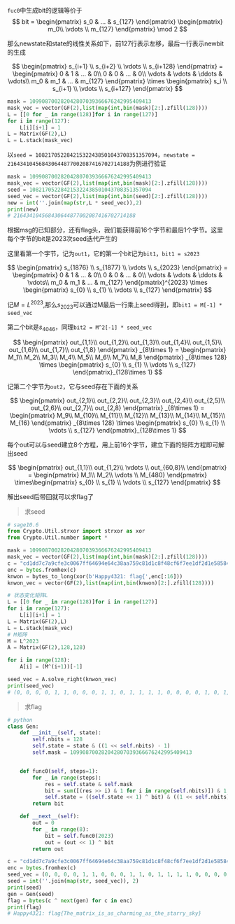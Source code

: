 `fuc0`中生成bit的逻辑等价于
$$
bit = \begin{pmatrix}
s_0 & ... & s_{127}
\end{pmatrix}
\begin{pmatrix}
m_0\\
\vdots \\
m_{127}
\end{pmatrix}
\mod 2
$$

那么newstate和state的线性关系如下，前127行表示左移，最后一行表示newbit的生成


$$
\begin{pmatrix}
s_{i+1} \\ s_{i+2} \\ \vdots \\ s_{i+128}
\end{pmatrix} = \begin{pmatrix}
0 & 1 & ... & 0\\
0 & 0 & ... & 0\\
\vdots & \vdots & \ddots & \vdots\\
m_0 & m_1 & ... & m_{127} 
\end{pmatrix}
\times 
\begin{pmatrix}
s_i \\ s_{i+1} \\ \vdots \\ s_{i+127}
\end{pmatrix}
$$

```py
mask = 109908700282042807039366676242995409413
mask_vec = vector(GF(2),list(map(int,bin(mask)[2:].zfill(128))))
L = [[0 for _ in range(128)]for i in range(127)]
for i in range(127):
    L[i][i+1] = 1
L = Matrix(GF(2),L)
L = L.stack(mask_vec)
```

以`seed = 108217052284215322438501043708351357094`，`newstate = 216434104568430644877002087416702714188`为例进行验证

```python
mask = 109908700282042807039366676242995409413
mask_vec = vector(GF(2),list(map(int,bin(mask)[2:].zfill(128))))
seed = 108217052284215322438501043708351357094
seed_vec = vector(GF(2),list(map(int,bin(seed)[2:].zfill(128))))
new = int(''.join(map(str,L * seed_vec)),2)
print(new)
# 216434104568430644877002087416702714188
```

根据msg的已知部分，还有flag头，我们能获得前16个字节和最后1个字节。这里每个字节的bit是2023次seed迭代产生的

这里看第一个字节，记为`out1`，它的第一个bit记为`bit1`，`bit1 = s2023`

$$
\begin{pmatrix}
s_{1876} \\ s_{1877} \\ \vdots \\ s_{2023}
\end{pmatrix} =  \begin{pmatrix}
0 & 1 & ... & 0\\
0 & 0 & ... & 0\\
\vdots & \vdots & \ddots & \vdots\\
m_0 & m_1 & ... & m_{127} 
\end{pmatrix}^{2023}
\times 
\begin{pmatrix}
s_{0} \\ s_{1} \\ \vdots \\ s_{127}
\end{pmatrix}
$$

记$M = L^{2023}$,那么$s_{2023}$可以通过M最后一行乘上seed得到，即`bit1 = M[-1] * seed_vec`

第二个bit是$s_{4046}$，同理`bit2 = M^2[-1] * seed_vec`

$$
\begin{pmatrix}
out_{1,1}\\
out_{1,2}\\
out_{1,3}\\
out_{1,4}\\
out_{1,5}\\
out_{1,6}\\
out_{1,7}\\
out_{1,8}
\end{pmatrix}
_{8\times 1} = \begin{pmatrix}
M_1\\
M_2\\
M_3\\
M_4\\
M_5\\
M_6\\
M_7\\
M_8
\end{pmatrix}
_{8\times 128}
\times
\begin{pmatrix}
s_{0} \\ s_{1} \\ \vdots \\ s_{127}
\end{pmatrix}_{128\times 1}
$$

记第二个字节为`out2`，它与seed存在下面的关系

$$
\begin{pmatrix}
out_{2,1}\\
out_{2,2}\\
out_{2,3}\\
out_{2,4}\\
out_{2,5}\\
out_{2,6}\\
out_{2,7}\\
out_{2,8}
\end{pmatrix}
_{8\times 1} = \begin{pmatrix}
M_9\\
M_{10}\\
M_{11}\\
M_{12}\\
M_{13}\\
M_{14}\\
M_{15}\\
M_{16}
\end{pmatrix}
_{8\times 128}
\times
\begin{pmatrix}
s_{0} \\ s_{1} \\ \vdots \\ s_{127}
\end{pmatrix}_{128\times 1}
$$

每个out可以与seed建立8个方程，用上前16个字节，建立下面的矩阵方程即可解出seed

$$
\begin{pmatrix}
out_{1,1}\\
out_{1,2}\\
\vdots \\
out_{60,8}\\
\end{pmatrix} = \begin{pmatrix}
M_1\\
M_2\\
\vdots \\
M_{480}
\end{pmatrix}
\times\begin{pmatrix}
s_{0} \\ s_{1} \\ \vdots \\ s_{127}
\end{pmatrix}
$$

解出seed后带回就可以求flag了

> 求seed

```py
# sage10.6
from Crypto.Util.strxor import strxor as xor
from Crypto.Util.number import *

mask = 109908700282042807039366676242995409413
mask_vec = vector(GF(2),list(map(int,bin(mask)[2:].zfill(128))))
c = "cd1dd7c7a9cfe3c0067ff64694e64c38aa759c81d1c8f48cf6f7ee1df2d1e58584da52644ea56bd24dadca6bd5a6899a92b118f57de2529670264d48"
enc = bytes.fromhex(c)
knwon = bytes_to_long(xor(b'Happy4321: flag{',enc[:16]))
knwon_vec = vector(GF(2),list(map(int,bin(knwon)[2:].zfill(128))))

# 状态变化矩阵L
L = [[0 for _ in range(128)]for i in range(127)]
for i in range(127):
    L[i][i+1] = 1
L = Matrix(GF(2),L)
L = L.stack(mask_vec)
# M矩阵
M = L^2023
A = Matrix(GF(2),128,128)

for i in range(128):
    A[i] = (M^(i+1))[-1]

seed_vec = A.solve_right(knwon_vec)
print(seed_vec)
# (0, 0, 0, 0, 1, 1, 0, 0, 0, 1, 1, 0, 1, 1, 1, 1, 0, 0, 0, 0, 1, 0, 1, 1, 1, 1, 1, 1, 1, 0, 0, 0, 1, 0, 0, 1, 0, 0, 1, 1, 1, 1, 0, 0, 0, 1, 0, 1, 0, 1, 0, 1, 0, 0, 0, 0, 1, 1, 1, 1, 1, 1, 1, 1, 0, 0, 1, 1, 0, 0, 0, 0, 0, 1, 0, 0, 0, 0, 0, 0, 0, 1, 1, 1, 0, 1, 1, 0, 1, 1, 1, 1, 1, 0, 1, 0, 1, 0, 1, 0, 0, 0, 0, 0, 0, 0, 1, 1, 0, 1, 1, 0, 1, 1, 0, 0, 0, 0, 1, 1, 1, 1, 1, 1, 1, 1, 1, 0)
```

> 求flag

```py
# python
class Gen:
    def __init__(self, state):
        self.nbits = 128
        self.state = state & ((1 << self.nbits) - 1)
        self.mask = 109908700282042807039366676242995409413


    def func0(self, steps=1):
        for _ in range(steps):
            res = self.state & self.mask
            bit = sum([(res >> i) & 1 for i in range(self.nbits)]) & 1
            self.state = ((self.state << 1) ^ bit) & ((1 << self.nbits) - 1)
        return bit

    def __next__(self):
        out = 0
        for _ in range(8):
            bit = self.func0(2023)
            out = (out << 1) ^ bit
        return out

c = "cd1dd7c7a9cfe3c0067ff64694e64c38aa759c81d1c8f48cf6f7ee1df2d1e58584da52644ea56bd24dadca6bd5a6899a92b118f57de2529670264d48"
enc = bytes.fromhex(c)
seed_vec = (0, 0, 0, 0, 1, 1, 0, 0, 0, 1, 1, 0, 1, 1, 1, 1, 0, 0, 0, 0, 1, 0, 1, 1, 1, 1, 1, 1, 1, 0, 0, 0, 1, 0, 0, 1, 0, 0, 1, 1, 1, 1, 0, 0, 0, 1, 0, 1, 0, 1, 0, 1, 0, 0, 0, 0, 1, 1, 1, 1, 1, 1, 1, 1, 0, 0, 1, 1, 0, 0, 0, 0, 0, 1, 0, 0, 0, 0, 0, 0, 0, 1, 1, 1, 0, 1, 1, 0, 1, 1, 1, 1, 1, 0, 1, 0, 1, 0, 1, 0, 0, 0, 0, 0, 0, 0, 1, 1, 0, 1, 1, 0, 1, 1, 0, 0, 0, 0, 1, 1, 1, 1, 1, 1, 1, 1, 1, 0)
seed = int(''.join(map(str, seed_vec)), 2)
print(seed)
gen = Gen(seed)
flag = bytes(c ^ next(gen) for c in enc)
print(flag)
# Happy4321: flag{The_matrix_is_as_charming_as_the_starry_sky}
```



